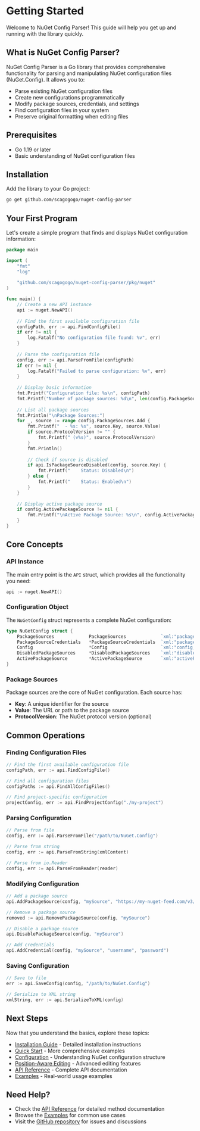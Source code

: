# Getting Started

Welcome to NuGet Config Parser! This guide will help you get up and running with the library quickly.

## What is NuGet Config Parser?

NuGet Config Parser is a Go library that provides comprehensive functionality for parsing and manipulating NuGet configuration files (NuGet.Config). It allows you to:

- Parse existing NuGet configuration files
- Create new configurations programmatically
- Modify package sources, credentials, and settings
- Find configuration files in your system
- Preserve original formatting when editing files

## Prerequisites

- Go 1.19 or later
- Basic understanding of NuGet configuration files

## Installation

Add the library to your Go project:

```bash
go get github.com/scagogogo/nuget-config-parser
```

## Your First Program

Let's create a simple program that finds and displays NuGet configuration information:

```go
package main

import (
    "fmt"
    "log"
    
    "github.com/scagogogo/nuget-config-parser/pkg/nuget"
)

func main() {
    // Create a new API instance
    api := nuget.NewAPI()
    
    // Find the first available configuration file
    configPath, err := api.FindConfigFile()
    if err != nil {
        log.Fatalf("No configuration file found: %v", err)
    }
    
    // Parse the configuration file
    config, err := api.ParseFromFile(configPath)
    if err != nil {
        log.Fatalf("Failed to parse configuration: %v", err)
    }
    
    // Display basic information
    fmt.Printf("Configuration file: %s\n", configPath)
    fmt.Printf("Number of package sources: %d\n", len(config.PackageSources.Add))
    
    // List all package sources
    fmt.Println("\nPackage Sources:")
    for _, source := range config.PackageSources.Add {
        fmt.Printf("  - %s: %s", source.Key, source.Value)
        if source.ProtocolVersion != "" {
            fmt.Printf(" (v%s)", source.ProtocolVersion)
        }
        fmt.Println()
        
        // Check if source is disabled
        if api.IsPackageSourceDisabled(config, source.Key) {
            fmt.Printf("    Status: Disabled\n")
        } else {
            fmt.Printf("    Status: Enabled\n")
        }
    }
    
    // Display active package source
    if config.ActivePackageSource != nil {
        fmt.Printf("\nActive Package Source: %s\n", config.ActivePackageSource.Add.Key)
    }
}
```

## Core Concepts

### API Instance

The main entry point is the `API` struct, which provides all the functionality you need:

```go
api := nuget.NewAPI()
```

### Configuration Object

The `NuGetConfig` struct represents a complete NuGet configuration:

```go
type NuGetConfig struct {
    PackageSources             PackageSources             `xml:"packageSources"`
    PackageSourceCredentials   *PackageSourceCredentials  `xml:"packageSourceCredentials,omitempty"`
    Config                     *Config                    `xml:"config,omitempty"`
    DisabledPackageSources     *DisabledPackageSources    `xml:"disabledPackageSources,omitempty"`
    ActivePackageSource        *ActivePackageSource       `xml:"activePackageSource,omitempty"`
}
```

### Package Sources

Package sources are the core of NuGet configuration. Each source has:

- **Key**: A unique identifier for the source
- **Value**: The URL or path to the package source
- **ProtocolVersion**: The NuGet protocol version (optional)

## Common Operations

### Finding Configuration Files

```go
// Find the first available configuration file
configPath, err := api.FindConfigFile()

// Find all configuration files
configPaths := api.FindAllConfigFiles()

// Find project-specific configuration
projectConfig, err := api.FindProjectConfig("./my-project")
```

### Parsing Configuration

```go
// Parse from file
config, err := api.ParseFromFile("/path/to/NuGet.Config")

// Parse from string
config, err := api.ParseFromString(xmlContent)

// Parse from io.Reader
config, err := api.ParseFromReader(reader)
```

### Modifying Configuration

```go
// Add a package source
api.AddPackageSource(config, "mySource", "https://my-nuget-feed.com/v3/index.json", "3")

// Remove a package source
removed := api.RemovePackageSource(config, "mySource")

// Disable a package source
api.DisablePackageSource(config, "mySource")

// Add credentials
api.AddCredential(config, "mySource", "username", "password")
```

### Saving Configuration

```go
// Save to file
err := api.SaveConfig(config, "/path/to/NuGet.Config")

// Serialize to XML string
xmlString, err := api.SerializeToXML(config)
```

## Next Steps

Now that you understand the basics, explore these topics:

- [Installation Guide](./installation.md) - Detailed installation instructions
- [Quick Start](./quick-start.md) - More comprehensive examples
- [Configuration](./configuration.md) - Understanding NuGet configuration structure
- [Position-Aware Editing](./position-aware-editing.md) - Advanced editing features
- [API Reference](/api/) - Complete API documentation
- [Examples](/examples/) - Real-world usage examples

## Need Help?

- Check the [API Reference](/api/) for detailed method documentation
- Browse the [Examples](/examples/) for common use cases
- Visit the [GitHub repository](https://github.com/scagogogo/nuget-config-parser) for issues and discussions
